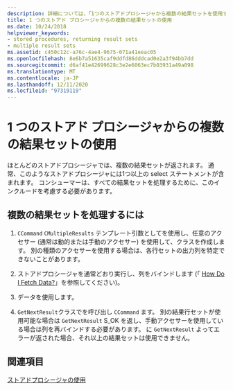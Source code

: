```yaml
---
description: 詳細については、「1つのストアドプロシージャから複数の結果セットを使用する」を参照してください。
title: 1 つのストアド プロシージャからの複数の結果セットの使用
ms.date: 10/24/2018
helpviewer_keywords:
- stored procedures, returning result sets
- multiple result sets
ms.assetid: c450c12c-a76c-4ae4-9675-071a41eeac05
ms.openlocfilehash: 8e6b7a51635caf9ddfd86dddcad0e2a3f94bb7dd
ms.sourcegitcommit: d6af41e42699628c3e2e6063ec7b03931a49a098
ms.translationtype: MT
ms.contentlocale: ja-JP
ms.lasthandoff: 12/11/2020
ms.locfileid: "97319119"
---
```

# <a name="using-multiple-result-sets-from-one-stored-procedure"></a>1 つのストアド プロシージャからの複数の結果セットの使用

ほとんどのストアドプロシージャでは、複数の結果セットが返されます。 通常、このようなストアドプロシージャには1つ以上の select ステートメントが含まれます。 コンシューマーは、すべての結果セットを処理するために、このインクルードを考慮する必要があります。

## <a name="to-handle-multiple-result-sets"></a>複数の結果セットを処理するには

1. `CCommand` `CMultipleResults` テンプレート引数としてを使用し、任意のアクセサー (通常は動的または手動のアクセサー) を使用して、クラスを作成します。 別の種類のアクセサーを使用する場合は、各行セットの出力列を特定できないことがあります。

1. ストアドプロシージャを通常どおり実行し、列をバインドします (「 [How Do I Fetch Data?](../../data/oledb/fetching-data.md)」を参照してください)。

1. データを使用します。

1. `GetNextResult`クラスでを呼び出し `CCommand` ます。 別の結果行セットが使用可能な場合は `GetNextResult` S_OK を返し、手動アクセサーを使用している場合は列を再バインドする必要があります。 に `GetNextResult` よってエラーが返された場合、それ以上の結果セットは使用できません。

## <a name="see-also"></a>関連項目

[ストアドプロシージャの使用](../../data/oledb/using-stored-procedures.md)
